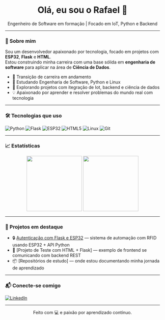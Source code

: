 <h1 align="center">Olá, eu sou o Rafael 👋</h1>

<p align="center">
  Engenheiro de Software em formação | Focado em IoT, Python e Backend
</p>

---

### 🚀 Sobre mim

Sou um desenvolvedor apaixonado por tecnologia, focado em projetos com **ESP32**, **Flask** e **HTML**.  
Estou construindo minha carreira com uma base sólida em **engenharia de software** para aplicar na área de **Ciência de Dados**.

- 🎯 Transição de carreira em andamento
- 🧠 Estudando Engenharia de Software, Python e Linux
- 🤖 Explorando projetos com itegração de Iot, backend e ciência de dados
- 💡 Apaixonado por aprender e resolver problemas do mundo real com tecnologia

---

### 🛠️ Tecnologias que uso

![Python](https://img.shields.io/badge/Python-3776AB?style=for-the-badge&logo=python&logoColor=white)
![Flask](https://img.shields.io/badge/Flask-000000?style=for-the-badge&logo=flask)
![ESP32](https://img.shields.io/badge/ESP32-black?style=for-the-badge&logo=espressif)
![HTML5](https://img.shields.io/badge/HTML5-e34c26?style=for-the-badge&logo=html5&logoColor=white)
![Linux](https://img.shields.io/badge/Linux-FCC624?style=for-the-badge&logo=linux&logoColor=black)
![Git](https://img.shields.io/badge/Git-F05032?style=for-the-badge&logo=git&logoColor=white)

---

### 📈 Estatísticas

<div align="center">
  <img height="180em" src="https://github-readme-stats.vercel.app/api?username=orafaeldantas&show_icons=true&theme=radical" />
  <img height="180em" src="https://github-readme-stats.vercel.app/api/top-langs/?username=orafaeldantas&layout=compact&theme=radical" />
</div>

---

### 📌 Projetos em destaque

- 🔒 [Autenticação com Flask e ESP32](https://github.com/orafaeldantas/automacao-rfid-esp32-pep) — sistema de automação com RFID usando ESP32 + API Python
- 🧪 [Projeto de Teste com HTML + Flask] — exemplo de frontend se comunicando com backend REST
- 📦 [Repositórios de estudo] — onde estou documentando minha jornada de aprendizado

---

### 📬 Conecte-se comigo

[![LinkedIn](https://img.shields.io/badge/-LinkedIn-blue?style=flat-square&logo=linkedin)](https://www.linkedin.com/in/seu-perfil-aqui)

---

<p align="center">
  Feito com 💻 e paixão por aprendizado contínuo.
</p>
